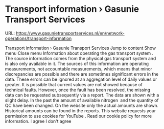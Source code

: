 # Transport information › Gasunie Transport Services

URL: https://www.gasunietransportservices.nl/en/network-operations/transport-information

Transport information › Gasunie Transport Services
Jump to content
Show menu
Close menu
Information about operating the
gas
transport
system
.
The source information comes from the physical
gas
transport
system
and is also only available in it. The sources of this information are      operating measurements, not accountable measurements, which means that      minor discrepancies are possible and there are sometimes significant      errors in the data. These errors can be ignored at an aggregation level of      daily values or greater.
It is possible that current values are not showed because of technical      faults. However, once the fault has been resolved, the missing data can be      requested subsequently via a report.
The data are shown with a slight delay.
In the past the amount of available nitrogen  and the quantity      of
QC
have been changed. On the website only the      actual amounts are shown. Historical amounts can be found in the reports.
This website requests your permission to use cookies for
YouTube
. Read our
cookie policy
for more information.
I agree
I don't agree